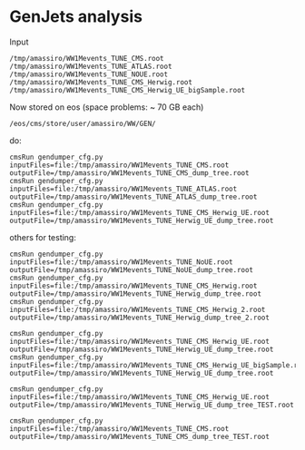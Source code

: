 GenJets analysis
====


Input

    /tmp/amassiro/WW1Mevents_TUNE_CMS.root
    /tmp/amassiro/WW1Mevents_TUNE_ATLAS.root
    /tmp/amassiro/WW1Mevents_TUNE_NOUE.root
    /tmp/amassiro/WW1Mevents_TUNE_CMS_Herwig.root
    /tmp/amassiro/WW1Mevents_TUNE_CMS_Herwig_UE_bigSample.root


Now stored on eos (space problems: ~ 70 GB each)

    /eos/cms/store/user/amassiro/WW/GEN/


do:

    cmsRun gendumper_cfg.py   inputFiles=file:/tmp/amassiro/WW1Mevents_TUNE_CMS.root             outputFile=/tmp/amassiro/WW1Mevents_TUNE_CMS_dump_tree.root
    cmsRun gendumper_cfg.py   inputFiles=file:/tmp/amassiro/WW1Mevents_TUNE_ATLAS.root           outputFile=/tmp/amassiro/WW1Mevents_TUNE_ATLAS_dump_tree.root
    cmsRun gendumper_cfg.py   inputFiles=file:/tmp/amassiro/WW1Mevents_TUNE_CMS_Herwig_UE.root   outputFile=/tmp/amassiro/WW1Mevents_TUNE_Herwig_UE_dump_tree.root

others for testing:

    cmsRun gendumper_cfg.py   inputFiles=file:/tmp/amassiro/WW1Mevents_TUNE_NoUE.root       outputFile=/tmp/amassiro/WW1Mevents_TUNE_NoUE_dump_tree.root
    cmsRun gendumper_cfg.py   inputFiles=file:/tmp/amassiro/WW1Mevents_TUNE_CMS_Herwig.root outputFile=/tmp/amassiro/WW1Mevents_TUNE_Herwig_dump_tree.root
    cmsRun gendumper_cfg.py   inputFiles=file:/tmp/amassiro/WW1Mevents_TUNE_CMS_Herwig_2.root outputFile=/tmp/amassiro/WW1Mevents_TUNE_Herwig_dump_tree_2.root

    cmsRun gendumper_cfg.py   inputFiles=file:/tmp/amassiro/WW1Mevents_TUNE_CMS_Herwig_UE.root             outputFile=/tmp/amassiro/WW1Mevents_TUNE_Herwig_UE_dump_tree.root
    cmsRun gendumper_cfg.py   inputFiles=file:/tmp/amassiro/WW1Mevents_TUNE_CMS_Herwig_UE_bigSample.root   outputFile=/tmp/amassiro/WW1Mevents_TUNE_Herwig_UE_dump_tree.root

    cmsRun gendumper_cfg.py   inputFiles=file:/tmp/amassiro/WW1Mevents_TUNE_CMS_Herwig_UE.root             outputFile=/tmp/amassiro/WW1Mevents_TUNE_Herwig_UE_dump_tree_TEST.root

    cmsRun gendumper_cfg.py   inputFiles=file:/tmp/amassiro/WW1Mevents_TUNE_CMS.root             outputFile=/tmp/amassiro/WW1Mevents_TUNE_CMS_dump_tree_TEST.root








